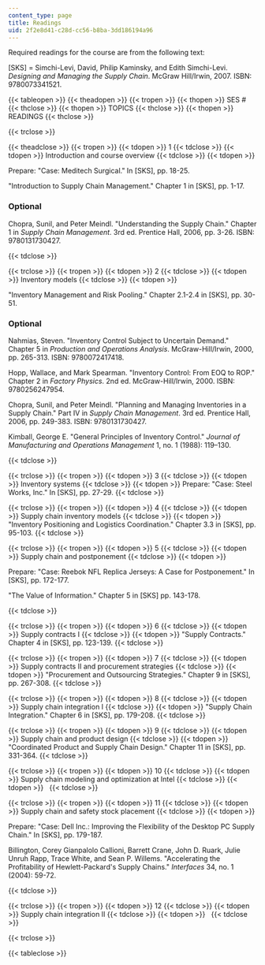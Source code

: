 ```yaml
---
content_type: page
title: Readings
uid: 2f2e8d41-c28d-cc56-b8ba-3dd186194a96
---
```


Required readings for the course are from the following text:

\[SKS\] = Simchi-Levi, David, Philip Kaminsky, and Edith Simchi-Levi. _Designing and Managing the Supply Chain_. McGraw Hill/Irwin, 2007. ISBN: 9780073341521.

{{< tableopen >}}
{{< theadopen >}}
{{< tropen >}}
{{< thopen >}}
SES #
{{< thclose >}}
{{< thopen >}}
TOPICS
{{< thclose >}}
{{< thopen >}}
READINGS
{{< thclose >}}

{{< trclose >}}

{{< theadclose >}}
{{< tropen >}}
{{< tdopen >}}
1
{{< tdclose >}}
{{< tdopen >}}
Introduction and course overview
{{< tdclose >}}
{{< tdopen >}}


Prepare: "Case: Meditech Surgical." In \[SKS\], pp. 18-25.

"Introduction to Supply Chain Management." Chapter 1 in \[SKS\], pp. 1-17.

### Optional

Chopra, Sunil, and Peter Meindl. "Understanding the Supply Chain." Chapter 1 in _Supply Chain Management_. 3rd ed. Prentice Hall, 2006, pp. 3-26. ISBN: 9780131730427.


{{< tdclose >}}

{{< trclose >}}
{{< tropen >}}
{{< tdopen >}}
2
{{< tdclose >}}
{{< tdopen >}}
Inventory models
{{< tdclose >}}
{{< tdopen >}}


"Inventory Management and Risk Pooling." Chapter 2.1-2.4 in \[SKS\], pp. 30-51.

### Optional

Nahmias, Steven. "Inventory Control Subject to Uncertain Demand." Chapter 5 in _Production and Operations Analysis_. McGraw-Hill/Irwin, 2000, pp. 265-313. ISBN: 9780072417418.

Hopp, Wallace, and Mark Spearman. "Inventory Control: From EOQ to ROP." Chapter 2 in _Factory Physics_. 2nd ed. McGraw-Hill/Irwin, 2000. ISBN: 9780256247954.

Chopra, Sunil, and Peter Meindl. "Planning and Managing Inventories in a Supply Chain." Part IV in _Supply Chain Management_. 3rd ed. Prentice Hall, 2006, pp. 249-383. ISBN: 9780131730427.

Kimball, George E. "General Principles of Inventory Control." _Journal of Manufacturing and Operations Management_ 1, no. 1 (1988): 119–130.


{{< tdclose >}}

{{< trclose >}}
{{< tropen >}}
{{< tdopen >}}
3
{{< tdclose >}}
{{< tdopen >}}
Inventory systems
{{< tdclose >}}
{{< tdopen >}}
Prepare: "Case: Steel Works, Inc." In \[SKS\], pp. 27-29.
{{< tdclose >}}

{{< trclose >}}
{{< tropen >}}
{{< tdopen >}}
4
{{< tdclose >}}
{{< tdopen >}}
Supply chain inventory models
{{< tdclose >}}
{{< tdopen >}}
"Inventory Positioning and Logistics Coordination." Chapter 3.3 in \[SKS\], pp. 95-103.
{{< tdclose >}}

{{< trclose >}}
{{< tropen >}}
{{< tdopen >}}
5
{{< tdclose >}}
{{< tdopen >}}
Supply chain and postponement
{{< tdclose >}}
{{< tdopen >}}


Prepare: "Case: Reebok NFL Replica Jerseys: A Case for Postponement." In \[SKS\], pp. 172-177.

"The Value of Information." Chapter 5 in \[SKS\] pp. 143-178.


{{< tdclose >}}

{{< trclose >}}
{{< tropen >}}
{{< tdopen >}}
6
{{< tdclose >}}
{{< tdopen >}}
Supply contracts I
{{< tdclose >}}
{{< tdopen >}}
"Supply Contracts." Chapter 4 in \[SKS\], pp. 123-139.
{{< tdclose >}}

{{< trclose >}}
{{< tropen >}}
{{< tdopen >}}
7
{{< tdclose >}}
{{< tdopen >}}
Supply contracts II and procurement strategies
{{< tdclose >}}
{{< tdopen >}}
"Procurement and Outsourcing Strategies." Chapter 9 in \[SKS\], pp. 267-308.
{{< tdclose >}}

{{< trclose >}}
{{< tropen >}}
{{< tdopen >}}
8
{{< tdclose >}}
{{< tdopen >}}
Supply chain integration I
{{< tdclose >}}
{{< tdopen >}}
"Supply Chain Integration." Chapter 6 in \[SKS\], pp. 179-208.
{{< tdclose >}}

{{< trclose >}}
{{< tropen >}}
{{< tdopen >}}
9
{{< tdclose >}}
{{< tdopen >}}
Supply chain and product design
{{< tdclose >}}
{{< tdopen >}}
"Coordinated Product and Supply Chain Design." Chapter 11 in \[SKS\], pp. 331-364.
{{< tdclose >}}

{{< trclose >}}
{{< tropen >}}
{{< tdopen >}}
10
{{< tdclose >}}
{{< tdopen >}}
Supply chain modeling and optimization at Intel
{{< tdclose >}}
{{< tdopen >}}
 
{{< tdclose >}}

{{< trclose >}}
{{< tropen >}}
{{< tdopen >}}
11
{{< tdclose >}}
{{< tdopen >}}
Supply chain and safety stock placement
{{< tdclose >}}
{{< tdopen >}}


Prepare: "Case: Dell Inc.: Improving the Flexibility of the Desktop PC Supply Chain." In \[SKS\], pp. 179-187.

Billington, Corey Gianpalolo Callioni, Barrett Crane, John D. Ruark, Julie Unruh Rapp, Trace White, and Sean P. Willems. "Accelerating the Profitability of Hewlett-Packard's Supply Chains." _Interfaces_ 34, no. 1 (2004): 59-72.


{{< tdclose >}}

{{< trclose >}}
{{< tropen >}}
{{< tdopen >}}
12
{{< tdclose >}}
{{< tdopen >}}
Supply chain integration II
{{< tdclose >}}
{{< tdopen >}}
 
{{< tdclose >}}

{{< trclose >}}

{{< tableclose >}}